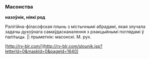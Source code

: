 ### Масонства
**назоўнік, ніякі род**

Рэлігійна-філасофская плынь з містычнымі абрадамі, якая злучала задачы духоўнага самаўдасканалення з рэакцыйнымі поглядамі ў палітыцы. || прыметнік: масонскі. М. рух.

<a rel="author">[http://rv-blr.com/](http://rv-blr.com/slounik.jsp?letterId=0&maskId=0&pageId=1640)</a>
